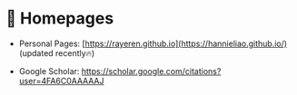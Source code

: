 # 📎 Homepages
- Personal Pages: [https://rayeren.github.io](https://hannieliao.github.io/) (updated recently🔥)
<!-- - Linkedin: https://www.linkedin.com/in/rayeren -->
- Google Scholar: https://scholar.google.com/citations?user=4FA6C0AAAAAJ
<!--- DBLP: https://dblp.org/pid/75/6568-6.html -->
